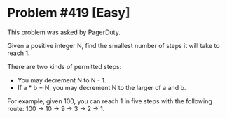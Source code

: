 # Problem #419 [Easy]

This problem was asked by PagerDuty.

Given a positive integer N, find the smallest number of steps it will take to reach 1.

There are two kinds of permitted steps:

- You may decrement N to N - 1.
- If a * b = N, you may decrement N to the larger of a and b.

For example, given 100, you can reach 1 in five steps with the following route: 100 -> 10 -> 9 -> 3 -> 2 -> 1.
